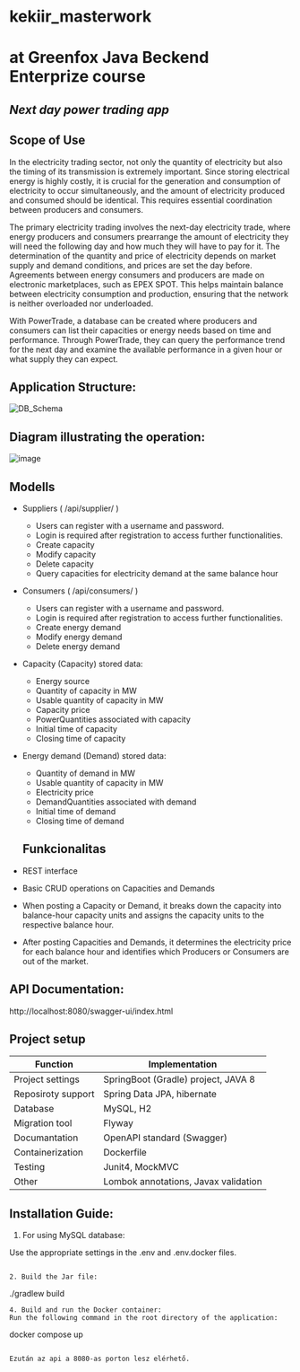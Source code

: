 # kekiir_masterwork
# at Greenfox Java Beckend Enterprize course

## _Next day power trading app_

## Scope of Use

In the electricity trading sector, not only the quantity of electricity but also the timing of its transmission is extremely important. Since storing electrical energy is highly costly, it is crucial for the generation and consumption of electricity to occur simultaneously, and the amount of electricity produced and consumed should be identical. This requires essential coordination between producers and consumers.

The primary electricity trading involves the next-day electricity trade, where energy producers and consumers prearrange the amount of electricity they will need the following day and how much they will have to pay for it. The determination of the quantity and price of electricity depends on market supply and demand conditions, and prices are set the day before. Agreements between energy consumers and producers are made on electronic marketplaces, such as EPEX SPOT. This helps maintain balance between electricity consumption and production, ensuring that the network is neither overloaded nor underloaded.

With PowerTrade, a database can be created where producers and consumers can list their capacities or energy needs based on time and performance. Through PowerTrade, they can query the performance trend for the next day and examine the available performance in a given hour or what supply they can expect.


## Application Structure:
![DB_Schema](https://user-images.githubusercontent.com/105811419/232657598-7ca687ed-97ff-44c9-9bb1-dcd4b7186f4e.png)

## Diagram illustrating the operation:

![image](https://user-images.githubusercontent.com/105811419/232667247-eb7766a5-c66b-48d1-89c4-cabe3f06f24b.png)


## Modells
- Suppliers ( /api/supplier/ )

    - Users can register with a username and password.
    - Login is required after registration to access further functionalities.
    - Create capacity
    - Modify capacity
    - Delete capacity
    - Query capacities for electricity demand at the same balance hour

- Consumers ( /api/consumers/ )

    - Users can register with a username and password.
    - Login is required after registration to access further functionalities.
    - Create energy demand
    - Modify energy demand
    - Delete energy demand

- Capacity (Capacity) stored data:

    - Energy source
    - Quantity of capacity in MW
    - Usable quantity of capacity in MW
    - Capacity price
    - PowerQuantities associated with capacity
    - Initial time of capacity
    - Closing time of capacity

- Energy demand (Demand) stored data:
    - Quantity of demand in MW
    - Usable quantity of capacity in MW
    - Electricity price
    - DemandQuantities associated with demand
    - Initial time of demand
    - Closing time of demand
    
    ## Funkcionalitas
- REST interface
- Basic CRUD operations on Capacities and Demands
- When posting a Capacity or Demand, it breaks down the capacity into balance-hour capacity units and assigns the capacity units to the respective balance hour.
- After posting Capacities and Demands, it determines the electricity price for each balance hour and identifies which Producers or Consumers are out of the market.

## API Documentation:
http://localhost:8080/swagger-ui/index.html

## Project setup
| Function | Implementation |
| ------ | ------ |
| Project settings | SpringBoot (Gradle) project, JAVA 8 |
| Reposiroty support | Spring Data JPA, hibernate |
| Database | MySQL, H2 |
| Migration tool | Flyway |
| Documantation | OpenAPI standard (Swagger) |
| Containerization | Dockerfile |
| Testing | Junit4, MockMVC |
|Other| Lombok annotations, Javax validation

## Installation Guide: 

1. For using MySQL database:

Use the appropriate settings in the .env and .env.docker files.
```

2. Build the Jar file:
```
./gradlew build
   ```
4. Build and run the Docker container:
Run the following command in the root directory of the application:

```
docker compose up
```

Ezután az api a 8080-as porton lesz elérhető.
    
